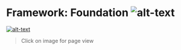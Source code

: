 # Framework: Foundation ![alt-text](https://i.pinimg.com/originals/ee/ea/90/eeea9015529afaebc3112903e6f66aff.jpg)
[![alt-text](https://i.ibb.co/8r1msjD/view.png)](https://wietsegielen.github.io/framework-FTW/index.html "view page")
 > Click on image for page view
